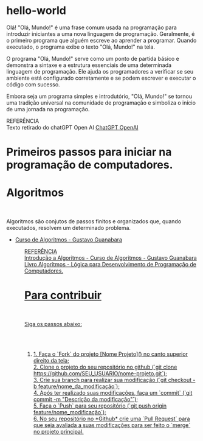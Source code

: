 # hello-world

<p>Olá! "Olá, Mundo!" é uma frase comum usada na programação para introduzir iniciantes a uma nova linguagem de programação. Geralmente, é o primeiro programa que alguém escreve ao aprender a programar. Quando executado, o programa exibe o texto "Olá, Mundo!" na tela.

O programa "Olá, Mundo!" serve como um ponto de partida básico e demonstra a sintaxe e a estrutura essenciais de uma determinada linguagem de programação. Ele ajuda os programadores a verificar se seu ambiente está configurado corretamente e se podem escrever e executar o código com sucesso.

Embora seja um programa simples e introdutório, "Olá, Mundo!" se tornou uma tradição universal na comunidade de programação e simboliza o início de uma jornada na programação.</p>

<p>REFERÊNCIA<br>
  Texto retirado do chatGPT Open AI
  <a href="https://chat.openai.com/">ChatGPT OpenAI<a>



<h1>Primeiros passos para iniciar na programação de computadores.</h1>

<h1>Algoritmos</h1><br>
<p>Algoritmos são conjutos de passos finitos e organizados que, quando executados, resolvem um determinado problema.</p>
<ul><li><a href="https://www.youtube.com/watch?v=8mei6uVttho&list=PLHz_AreHm4dmSj0MHol_aoNYCSGFqvfXV">Curso de Algoritmos - Gustavo Guanabara</li><ul>


<p>REFERÊNCIA<br>
  Introdução a Algoritmos - Curso de Algoritmos - Gustavo Guanabara<br>
  Livro Algoritmos - Lógica para Desenvolvimento de Programação de Computadores.</p>



<h1>Para contribuir</h1><br>
<p>Siga os passos abaixo:</p><br><br>
<ol>
  <li>
1. Faça o `Fork` do projeto [Nome Projeto](<https://github.com/nome-usuario/nome-projeto.git>) no canto superior direito da tela;<br>
2. Clone o projeto do seu repositório no github (`git clone https://github.com/SEU_USUARIO/nome-projeto.git`);<br>
3. Crie sua branch para realizar sua modificação (`git checkout -b feature/nome_da_modificação`);<br>
4. Após ter realizado suas modificações, faça um `commit` (`git commit -m "Descrição da modificação"`);<br>
5. Faça o `Push` para seu repositório (`git push origin feature/nome_modificação`);<br>
6. No seu repositório no *Github* crie uma `Pull Request` para que seja avaliada a suas modificações para ser feito o `merge` no projeto principal.
  </li>
</ol>
